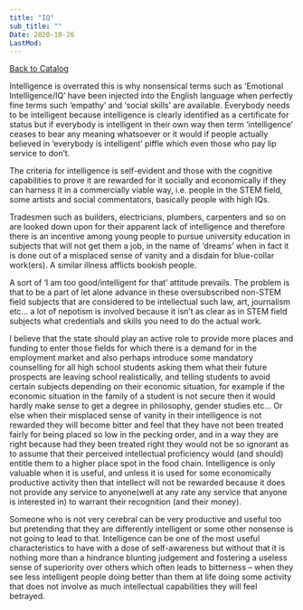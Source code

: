 ```yaml
---
title: "IQ"
sub_title: ""
Date: 2020-10-26
LastMod:
---
```


[Back to Catalog](https://otaking.xyz/index.html)

Intelligence is overrated this is why nonsensical terms such as ‘Emotional Intelligence/IQ’ have been injected into the English language when perfectly fine terms such ‘empathy’ and ‘social skills’ are available. Everybody needs to be intelligent because intelligence is clearly identified as a certificate for status but if everybody is intelligent in their own way then term ‘intelligence’ ceases to bear any meaning whatsoever or it would if people actually believed in ‘everybody is intelligent’ piffle which even those who pay lip service to don’t.

The criteria for intelligence is self-evident and those with the cognitive capabilities to prove it are rewarded for it socially and economically if they can harness it in a commercially viable way, i.e. people in the STEM field, some artists and social commentators, basically people with high IQs.

Tradesmen such as builders, electricians, plumbers, carpenters and so on are looked down upon for their apparent lack of intelligence and therefore there is an incentive among young people to pursue university education in subjects that will not get them a job, in the name of ‘dreams’ when in fact it is done out of a misplaced sense of vanity and a disdain for blue-collar work(ers). A similar illness afflicts bookish people.

A sort of ‘I am too good/intelligent for that’ attitude prevails. The problem is that to be a part of let alone advance in these oversubscribed non-STEM field subjects that are considered to be intellectual such law, art, journalism etc… a lot of nepotism is involved because it isn’t as clear as in STEM field subjects what credentials and skills you need to do the actual work.

I believe that the state should play an active role to provide more places and funding to enter those fields for which there is a demand for in the employment market and also perhaps introduce some mandatory counselling for all high school students asking them what their future prospects are leaving school realistically, and telling students to avoid certain subjects depending on their economic situation, for example if the economic situation in the family of a student is not secure then it would hardly make sense to get a degree in philosophy, gender studies etc… Or else when their misplaced sense of vanity in their intelligence is not rewarded they will become bitter and feel that they have not been treated fairly for being placed so low in the pecking order, and in a way they are right because had they been treated right they would not be so ignorant as to assume that their perceived intellectual proficiency would (and should) entitle them to a higher place spot in the food chain. Intelligence is only valuable when it is useful, and unless it is used for some economically productive activity then that intellect will not be rewarded because it does not provide any service to anyone(well at any rate any service that anyone is interested in) to warrant their recognition (and their money).

Someone who is not very cerebral can be very productive and useful too but pretending that they are differently intelligent or some other nonsense is not going to lead to that. Intelligence can be one of the most useful characteristics to have with a dose of self-awareness but without that it is nothing more than a hindrance blunting judgement and fostering a useless sense of superiority over others which often leads to bitterness – when they see less intelligent people doing better than them at life doing some activity that does not involve as much intellectual capabilities they will feel betrayed.
